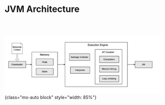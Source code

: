 # JVM Architecture

<br/>
<br/>

![Java Microbenchmark Harness](./../media/PerformanceTracking-JVM.drawio.png){class="mx-auto block" style="width: 85%"}

<!-- 

The bytecode is loaded by the classloaders into memory
Then the interpreter operations from the bytecode one by one, compiles and executes them

However, there is also a JIT compiler that keeps an eye on hot spots - parts of the code that are executed more frequently and tries to optimize them automatically. 

It would compiles the hot code to avoid  interpreting it in the future
Additionally, it may perform optimizations like loop unfolding, method inlining, etc... 

 -->
